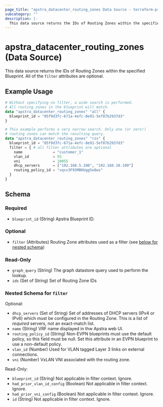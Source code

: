 ```yaml
---
page_title: "apstra_datacenter_routing_zones Data Source - terraform-provider-apstra"
subcategory: ""
description: |-
  This data source returns the IDs of Routing Zones within the specified Blueprint. All of the filter attributes are optional.
---
```


# apstra_datacenter_routing_zones (Data Source)

This data source returns the IDs of Routing Zones within the specified Blueprint. All of the `filter` attributes are optional.

## Example Usage

```terraform
# Without specifying no filter, a wide search is performed.
# All routing zones in the blueprint will match.
data "apstra_datacenter_routing_zones" "all" {
  blueprint_id = "05f9d3fc-671a-4efc-8e91-5ef87b2937d3"
}

# This example performs a very narrow search. Only one (or zero!)
# routing zones can match the resulting query.
data "apstra_datacenter_routing_zones" "rzs" {
  blueprint_id = "05f9d3fc-671a-4efc-8e91-5ef87b2937d3"
  filter = { # all filter attributes are optional
    name              = "customer_1"
    vlan_id           = 55
    vni               = 10055
    dhcp_servers      = ["192.168.5.100", "192.168.10.100"]
    routing_policy_id = "vqsv3F93MBHUgg5e8ws"
  }
}
```

<!-- schema generated by tfplugindocs -->
## Schema

### Required

- `blueprint_id` (String) Apstra Blueprint ID.

### Optional

- `filter` (Attributes) Routing Zone attributes used as a filter (see [below for nested schema](#nestedatt--filter))

### Read-Only

- `graph_query` (String) The graph datastore query used to perform the lookup.
- `ids` (Set of String) Set of Routing Zone IDs

<a id="nestedatt--filter"></a>
### Nested Schema for `filter`

Optional:

- `dhcp_servers` (Set of String) Set of addresses of DHCP servers (IPv4 or IPv6) which must be configured in the Routing Zone. This is a list of *required* servers, not an exact-match list.
- `name` (String) VRF name displayed in thw Apstra web UI.
- `routing_policy_id` (String) Non-EVPN blueprints must use the default policy, so this field must be null. Set this attribute in an EVPN blueprint to use a non-default policy.
- `vlan_id` (Number) Used for VLAN tagged Layer 3 links on external connections.
- `vni` (Number) VxLAN VNI associated with the routing zone.

Read-Only:

- `blueprint_id` (String) Not applicable in filter context. Ignore.
- `had_prior_vlan_id_config` (Boolean) Not applicable in filter context. Ignore.
- `had_prior_vni_config` (Boolean) Not applicable in filter context. Ignore.
- `id` (String) Not applicable in filter context. Ignore.
